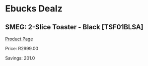 
# Ebucks Dealz
## SMEG: 2-Slice Toaster - Black [TSF01BLSA]
[Product Page](https://www.ebucks.com/web/shop/productSelected.do?prodId=258486848&catId=704985963)

Price: R2999.00

Savings: 201.0


	